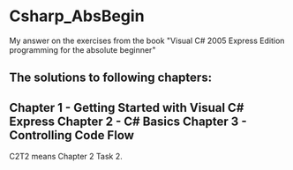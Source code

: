 # Csharp_AbsBegin
My answer on the exercises from the book "Visual C# 2005 Express Edition programming for the absolute beginner"

The solutions to following chapters:
---
Chapter 1 - Getting Started with Visual C# Express
Chapter 2 - C# Basics
Chapter 3 - Controlling Code Flow
---
C2T2 means Chapter 2 Task 2.
